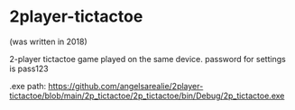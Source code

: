 # 2player-tictactoe

(was written in 2018)

2-player tictactoe game played on the same device. password for settings is pass123

.exe path: https://github.com/angelsarealie/2player-tictactoe/blob/main/2p_tictactoe/2p_tictactoe/bin/Debug/2p_tictactoe.exe
